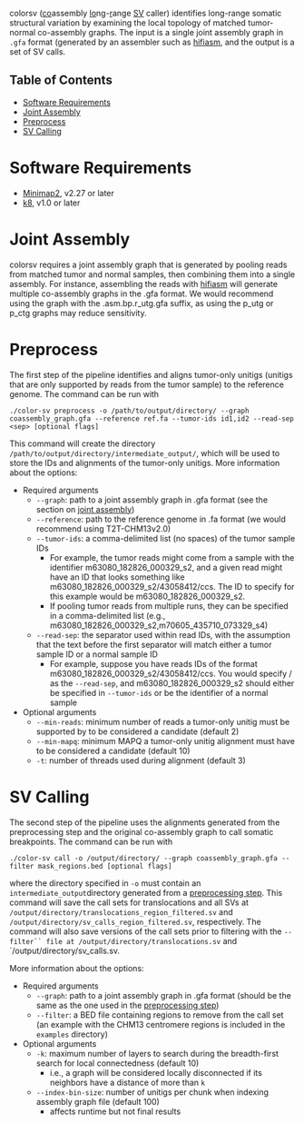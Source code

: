 colorsv (<u>co</u>assembly <u>lo</u>ng-<u>r</u>ange <u>SV</u> caller) identifies long-range somatic structural variation by examining the local topology of matched tumor-normal co-assembly graphs. The input is a single joint assembly graph in `.gfa` format (generated by an assembler such as [hifiasm](https://github.com/chhylp123/hifiasm), and the output is a set of SV calls.

## Table of Contents
* [Software Requirements](#software-requirements)
* [Joint Assembly](#joint-assembly)
* [Preprocess](#preprocess)
* [SV Calling](#sv-calling)


# Software Requirements
* [Minimap2](https://github.com/lh3/minimap2), v2.27 or later
* [k8](https://github.com/attractivechaos/k8), v1.0 or later
	
# Joint Assembly
colorsv requires a joint assembly graph that is generated by pooling reads from matched tumor and normal samples, then combining them into a single assembly. For instance, assembling the reads with [hifiasm](https://github.com/chhylp123/hifiasm) will generate multiple co-assembly graphs in the .gfa format. We would recommend using the graph with the .asm.bp.r\_utg.gfa suffix, as using the p\_utg or p\_ctg graphs may reduce sensitivity.

# Preprocess
The first step of the pipeline identifies and aligns tumor-only unitigs (unitigs that are only supported by reads from the tumor sample) to the reference genome. The command can be run with

```
./color-sv preprocess -o /path/to/output/directory/ --graph coassembly_graph.gfa --reference ref.fa --tumor-ids id1,id2 --read-sep <sep> [optional flags]
```

This command will create the directory `/path/to/output/directory/intermediate_output/`, which will be used to store the IDs and alignments of the tumor-only unitigs. More information about the options:

* Required arguments
	* `--graph`: path to a joint assembly graph in .gfa format (see the section on [joint assembly](#joint-assembly))
	* `--reference`: path to the reference genome in .fa format (we would recommend using T2T-CHM13v2.0)
	* `--tumor-ids`: a comma-delimited list (no spaces) of the tumor sample IDs
		* For example, the tumor reads might come from a sample with the identifier m63080_182826_000329_s2, and a given read might have an ID that looks something like m63080_182826_000329_s2/43058412/ccs. The ID to specify for this example would be m63080_182826_000329_s2.
		* If pooling tumor reads from multiple runs, they can be specified in a comma-delimited list (e.g., m63080_182826_000329_s2,m70605_435710_073329_s4)
	* `--read-sep`: the separator used within read IDs, with the assumption that the text before the first separator will match either a tumor sample ID or a normal sample ID
		* For example, suppose you have reads IDs of the format m63080_182826_000329_s2/43058412/ccs. You would specify / as the `--read-sep`, and m63080_182826_000329_s2 should either be specified in `--tumor-ids` or be the identifier of a normal sample
* Optional arguments
	* `--min-reads`: minimum number of reads a tumor-only unitig must be supported by to be considered a candidate (default 2)
	* `--min-mapq`: minimum MAPQ a tumor-only unitig alignment must have to be considered a candidate (default 10)
	* `-t`: number of threads used during alignment (default 3) 

# SV Calling
The second step of the pipeline uses the alignments generated from the preprocessing step and the original co-assembly graph to call somatic breakpoints. The command can be run with

```
./color-sv call -o /output/directory/ --graph coassembly_graph.gfa --filter mask_regions.bed [optional flags]
```

where the directory specified in `-o` must contain an `intermediate_output`directory generated from a [preprocessing step](#preprocess). This command will save the call sets for translocations and all SVs at `/output/directory/translocations_region_filtered.sv` and `/output/directory/sv_calls_region_filtered.sv`, respectively. The command will also save versions of the call sets prior to filtering with the `--filter`` file at /output/directory/translocations.sv` and `/output/directory/sv_calls.sv.

More information about the options:

* Required arguments
	* `--graph`: path to a joint assembly graph in .gfa format (should be the same as the one used in the [preprocessing step](#preprocess))
	* `--filter`: a BED file containing regions to remove from the call set (an example with the CHM13 centromere regions is included in the `examples` directory)
* Optional arguments
	* `-k`: maximum number of layers to search during the breadth-first search for local connectedness (default 10)
		* i.e., a graph will be considered locally disconnected if its neighbors have a distance of more than `k`
	* `--index-bin-size`: number of unitigs per chunk when indexing assembly graph file (default 100)
		* affects runtime but not final results

